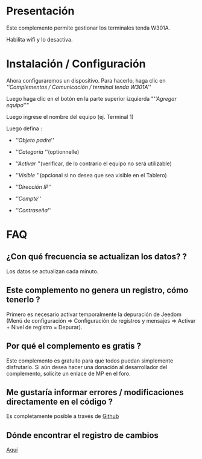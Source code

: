 Presentación
============

Este complemento permite gestionar los terminales tenda W301A.

Habilita wifi y lo desactiva.

Instalación / Configuración
========================

Ahora configuraremos un dispositivo. Para hacerlo, haga clic en *''Complementos / Comunicación / terminal tenda W301A*''

Luego haga clic en el botón en la parte superior izquierda "*''Agregar equipo*''"

Luego ingrese el nombre del equipo (ej. Terminal 1)

Luego defina :

-   *''Objeto padre*''

-   *''Categoría '*'(optionnelle)

-   *''Activar '*'(verificar, de lo contrario el equipo no será utilizable)

-   *''Visible '*'(opcional si no desea que sea visible en el Tablero)

-   *''Dirección IP*''

-   *''Compte*''

-   *''Contraseña*''

FAQ
===

¿Con qué frecuencia se actualizan los datos? ?
-------------------------------------------------------

Los datos se actualizan cada minuto.

Este complemento no genera un registro, cómo tenerlo ?
--------------------------------------------------
Primero es necesario activar temporalmente la depuración de Jeedom (Menú de configuración ⇒ Configuración de registros y mensajes ⇒ Activar + Nivel de registro = Depurar).

Por qué el complemento es gratis ?
--------------------------------

Este complemento es gratuito para que todos puedan simplemente disfrutarlo. Si aún desea hacer una donación al desarrollador del complemento, solicite un enlace de MP en el foro.

Me gustaría informar errores / modificaciones directamente en el código ?
-----------------------------------------------------------------------
Es completamente posible a través de
[Github](https://github.com/Jeedom-Plugins-Extra/plugin-bornetenda/)

Dónde encontrar el registro de cambios
-----------------------
[Aquí](https://jeedom.github.io/plugin-bornetenda/es_ES/changelog.html)
